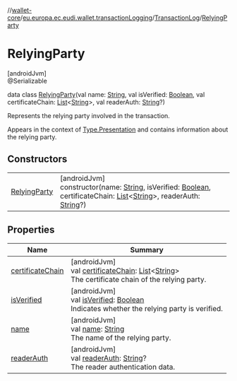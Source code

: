 //[wallet-core](../../../../index.md)/[eu.europa.ec.eudi.wallet.transactionLogging](../../index.md)/[TransactionLog](../index.md)/[RelyingParty](index.md)

# RelyingParty

[androidJvm]\
@Serializable

data class [RelyingParty](index.md)(val name: [String](https://kotlinlang.org/api/latest/jvm/stdlib/kotlin-stdlib/kotlin/-string/index.html), val isVerified: [Boolean](https://kotlinlang.org/api/latest/jvm/stdlib/kotlin-stdlib/kotlin/-boolean/index.html), val certificateChain: [List](https://kotlinlang.org/api/latest/jvm/stdlib/kotlin-stdlib/kotlin.collections/-list/index.html)&lt;[String](https://kotlinlang.org/api/latest/jvm/stdlib/kotlin-stdlib/kotlin/-string/index.html)&gt;, val readerAuth: [String](https://kotlinlang.org/api/latest/jvm/stdlib/kotlin-stdlib/kotlin/-string/index.html)?)

Represents the relying party involved in the transaction.

Appears in the context of [Type.Presentation](../-type/-presentation/index.md) and contains information about the relying party.

## Constructors

| | |
|---|---|
| [RelyingParty](-relying-party.md) | [androidJvm]<br>constructor(name: [String](https://kotlinlang.org/api/latest/jvm/stdlib/kotlin-stdlib/kotlin/-string/index.html), isVerified: [Boolean](https://kotlinlang.org/api/latest/jvm/stdlib/kotlin-stdlib/kotlin/-boolean/index.html), certificateChain: [List](https://kotlinlang.org/api/latest/jvm/stdlib/kotlin-stdlib/kotlin.collections/-list/index.html)&lt;[String](https://kotlinlang.org/api/latest/jvm/stdlib/kotlin-stdlib/kotlin/-string/index.html)&gt;, readerAuth: [String](https://kotlinlang.org/api/latest/jvm/stdlib/kotlin-stdlib/kotlin/-string/index.html)?) |

## Properties

| Name | Summary |
|---|---|
| [certificateChain](certificate-chain.md) | [androidJvm]<br>val [certificateChain](certificate-chain.md): [List](https://kotlinlang.org/api/latest/jvm/stdlib/kotlin-stdlib/kotlin.collections/-list/index.html)&lt;[String](https://kotlinlang.org/api/latest/jvm/stdlib/kotlin-stdlib/kotlin/-string/index.html)&gt;<br>The certificate chain of the relying party. |
| [isVerified](is-verified.md) | [androidJvm]<br>val [isVerified](is-verified.md): [Boolean](https://kotlinlang.org/api/latest/jvm/stdlib/kotlin-stdlib/kotlin/-boolean/index.html)<br>Indicates whether the relying party is verified. |
| [name](name.md) | [androidJvm]<br>val [name](name.md): [String](https://kotlinlang.org/api/latest/jvm/stdlib/kotlin-stdlib/kotlin/-string/index.html)<br>The name of the relying party. |
| [readerAuth](reader-auth.md) | [androidJvm]<br>val [readerAuth](reader-auth.md): [String](https://kotlinlang.org/api/latest/jvm/stdlib/kotlin-stdlib/kotlin/-string/index.html)?<br>The reader authentication data. |
